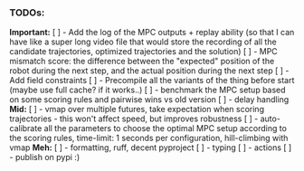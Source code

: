 ### TODOs:
**Important:**
[ ] - Add the log of the MPC outputs + replay ability (so that I can have like a super long video file that would store the recording of all the candidate trajectories, optimized trajectories and the solution)
[ ] - MPC mismatch score: the difference between the "expected" position of the robot during the next step, and the actual position during the next step
[ ] - Add field constraints
[ ] - Precompile all the variants of the thing before start (maybe use full cache? if it works..)
[ ] - benchmark the MPC setup based on some scoring rules and pairwise wins vs old version
[ ] - delay handling
**Mid:**
[ ] - vmap over multiple futures, take expectation when scoring trajectories - this won't affect speed, but improves robustness
[ ] - auto-calibrate all the parameters to choose the optimal MPC setup according to the scoring rules, time-limit: 1 seconds per configuration, hill-climbing with vmap
**Meh:**
[ ] - formatting, ruff, decent pyproject
[ ] - typing
[ ] - actions
[ ] - publish on pypi :)
